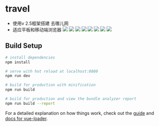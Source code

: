 # travel

- 使用v 2.5框架搭建 去哪儿网
- 适应平板和移动端浏览器
![](static/show/01.png)
![](static/show/02.png)
![](static/show/03.png)
![](static/show/04.png)
![](static/show/05.png)
![](static/show/06.png)
![](static/show/07.png)
![](static/show/8.png)


## Build Setup

``` bash
# install dependencies
npm install

# serve with hot reload at localhost:8080
npm run dev

# build for production with minification
npm run build

# build for production and view the bundle analyzer report
npm run build --report
```

For a detailed explanation on how things work, check out the [guide](http://vuejs-templates.github.io/webpack/) and [docs for vue-loader](http://vuejs.github.io/vue-loader).
